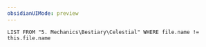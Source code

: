 ```yaml
---
obsidianUIMode: preview
---
```

```dataview
LIST FROM "5. Mechanics\Bestiary\Celestial" WHERE file.name != this.file.name
```